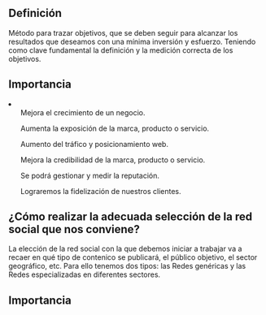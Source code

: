 <h2>Definición</h2>
  Método para trazar objetivos, que se deben seguir para alcanzar los resultados que deseamos con una mínima inversión y esfuerzo.
  Teniendo como clave fundamental la definición y la medición correcta de los objetivos.
<h2>Importancia</h2>
    <li>
      <ul>
          Mejora el crecimiento de un negocio.
      </ul>
      <ul>
        Aumenta la exposición de la marca, producto o servicio.
      </ul>
      <ul>
        Aumento del tráfico y posicionamiento web.
      </ul>
      <ul>
        Mejora la credibilidad de la marca, producto o servicio.
      </ul>
      <ul>
        Se podrá gestionar y medir la reputación.
      </ul>
      <ul>
        Lograremos la fidelización de nuestros clientes.
      </ul>
    </li>
<h2>¿Cómo realizar la adecuada selección de la red social que nos conviene?</h2>
La elección de la red social con la que debemos iniciar a trabajar va a recaer en qué tipo de contenico se publicará, el público objetivo,
el sector geográfico, etc. Para ello tenemos dos tipos: las Redes genéricas y las Redes especializadas en diferentes sectores.

<h2>Importancia</h2>
